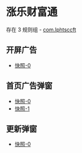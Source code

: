 # 涨乐财富通

存在 3 规则组 - [com.lphtsccft](/src/apps/com.lphtsccft.ts)

## 开屏广告

- [快照-0](https://gkd-kit.gitee.io/import/12699286)

## 首页广告弹窗

- [快照-0](https://gkd-kit.gitee.io/import/12646899)
- [快照-1](https://gkd-kit.gitee.io/import/12646925)

## 更新弹窗

- [快照-0](https://gkd-kit.gitee.io/import/12699308)
